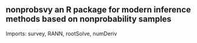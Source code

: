 ## nonprobsvy an R package for modern inference methods based on nonprobability samples

Imports: survey, RANN, rootSolve, numDeriv
